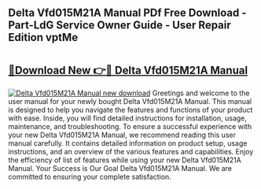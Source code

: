 ## Delta Vfd015M21A Manual PDf Free Download - Part-LdG Service Owner Guide - User Repair Edition vptMe

# <h2><a href="http://bc1504.oget.top/?id=Delta+Vfd015M21A+Manual">🔗Download New 👉🔴 Delta Vfd015M21A Manual</a></h2>

[![Delta Vfd015M21A Manual new download](https://i.imgur.com/5g1atiW.png)](http://bc1504.oget.top/?id=Delta+Vfd015M21A+Manual)
Greetings and welcome to the user manual for your newly bought Delta Vfd015M21A Manual. This manual is designed to help you navigate the features and functions of your product with ease. Inside, you will find detailed instructions for installation, usage, maintenance, and troubleshooting. To ensure a successful experience with your new Delta Vfd015M21A Manual, we recommend reading this user manual carefully. It contains detailed information on product setup, usage instructions, and an overview of the various features and capabilities. Enjoy the efficiency of list of features while using your new Delta Vfd015M21A Manual. Your Success is Our Goal Delta Vfd015M21A Manual. We are committed to ensuring your complete satisfaction.
